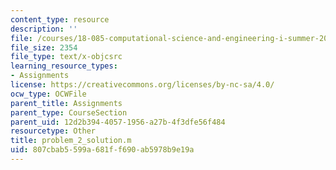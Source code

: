 ```yaml
---
content_type: resource
description: ''
file: /courses/18-085-computational-science-and-engineering-i-summer-2020/807cbab5599a681ff690ab5978b9e19a_problem_2_solution.m
file_size: 2354
file_type: text/x-objcsrc
learning_resource_types:
- Assignments
license: https://creativecommons.org/licenses/by-nc-sa/4.0/
ocw_type: OCWFile
parent_title: Assignments
parent_type: CourseSection
parent_uid: 12d2b394-4057-1956-a27b-4f3dfe56f484
resourcetype: Other
title: problem_2_solution.m
uid: 807cbab5-599a-681f-f690-ab5978b9e19a
---
```

